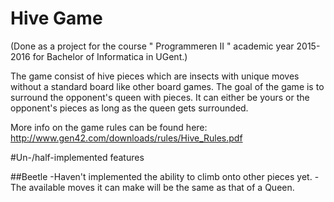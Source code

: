 # Hive Game
(Done as a project for the course " Programmeren II " academic year 2015-2016 for Bachelor of Informatica in UGent.)

The game consist of hive pieces which are insects with unique moves without a standard board like other board games.
The goal of the game is to surround the opponent's queen with pieces.
It can either be yours or the opponent's pieces as long as the queen gets surrounded.

More info on the game rules can be found here:
http://www.gen42.com/downloads/rules/Hive_Rules.pdf

#Un-/half-implemented features

##Beetle
	-Haven't implemented the ability to climb onto other pieces yet.
	-The available moves it can make will be the same as that of a Queen.
